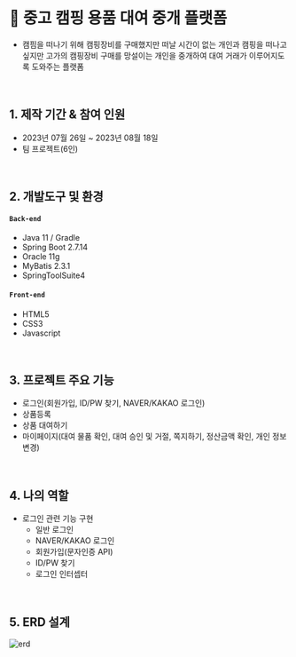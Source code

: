# :pushpin: 중고 캠핑 용품 대여 중개 플랫폼 
- 캠핌을 떠나기 위해 캠핑장비를 구매했지만 떠날 시간이 없는 개인과 캠핑을 떠나고 싶지만 고가의 캠핑장비 구매를 망설이는 개인을 중개하여 대여 거래가 이루어지도록 도와주는 플랫폼
</br>

## 1. 제작 기간 & 참여 인원
-   2023년 07월 26일 ~ 2023년 08월 18일
-   팀 프로젝트(6인)
</br>

## 2. 개발도구 및 환경

#### `Back-end`

-   Java 11 / Gradle
-   Spring Boot 2.7.14
-   Oracle 11g
-   MyBatis 2.3.1
-   SpringToolSuite4

#### `Front-end`

-   HTML5
-   CSS3
-   Javascript

</br>

## 3. 프로젝트 주요 기능
- 로그인(회원가입, ID/PW 찾기, NAVER/KAKAO 로그인)
- 상품등록
- 상품 대여하기
- 마이페이지(대여 물품 확인, 대여 승인 및 거절, 쪽지하기, 정산금액 확인, 개인 정보 변경)
</br>

## 4. 나의 역할
- 로그인 관련 기능 구현
  - 일반 로그인
  - NAVER/KAKAO 로그인
  - 회원가입(문자인증 API)
  - ID/PW 찾기
  - 로그인 인터셉터

 </br>


## 5. ERD 설계
![erd](https://github.com/seungchan5/Lease_project/assets/126455161/0fdc2ca6-686c-46a4-ab71-8d9fbdcf51f1)
